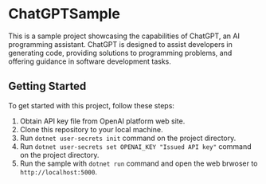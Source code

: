 # ChatGPTSample

This is a sample project showcasing the capabilities of ChatGPT, an AI programming assistant. ChatGPT is designed to assist developers in generating code, providing solutions to programming problems, and offering guidance in software development tasks.

## Getting Started

To get started with this project, follow these steps:

1. Obtain API key file from OpenAI platform web site.
1. Clone this repository to your local machine.
1. Run `dotnet user-secrets init` command on the project directory.
1. Run `dotnet user-secrets set OPENAI_KEY "Issued API key"` command on the project directory.
1. Run the sample with `dotnet run` command and open the web brwoser to `http://localhost:5000`.
